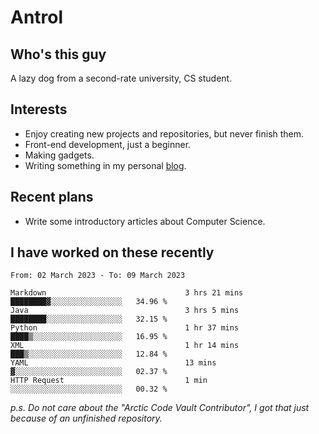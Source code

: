 # Antrol

## Who's this guy

A lazy dog from a second-rate university, CS student.

## Interests

* Enjoy creating new projects and repositories, but never finish them.
* Front-end development, just a beginner.
* Making gadgets.
* Writing something in my personal [blog](https://blog.antrol.xyz/).

## Recent plans

* Write some introductory articles about Computer Science.

<!--
* Try to develop a website for [Anime4KCPP](https://github.com/TianZerL/Anime4KCPP).
* Develop a Markdown renderer which user can customize its css, of course it is GUI-based.~~(If I could finish  it before getting bored)~~
* Work with my [teammates](https://github.com/SWJTU-Lazy-Dogs).
* Find something interests me, as a hobby after finishing my ~~boring~~ homework.
-->

## I have worked on these recently

<!--START_SECTION:waka-->

```text
From: 02 March 2023 - To: 09 March 2023

Markdown                               3 hrs 21 mins   ████████▓░░░░░░░░░░░░░░░░   34.96 %
Java                                   3 hrs 5 mins    ████████░░░░░░░░░░░░░░░░░   32.15 %
Python                                 1 hr 37 mins    ████▒░░░░░░░░░░░░░░░░░░░░   16.95 %
XML                                    1 hr 14 mins    ███▒░░░░░░░░░░░░░░░░░░░░░   12.84 %
YAML                                   13 mins         ▓░░░░░░░░░░░░░░░░░░░░░░░░   02.37 %
HTTP Request                           1 min           ░░░░░░░░░░░░░░░░░░░░░░░░░   00.32 %
```

<!--END_SECTION:waka-->

*p.s.  Do not care about the "Arctic Code Vault Contributor", I got that just because of an unfinished repository.*

<!--
**qzmlgfj/qzmlgfj** is a ✨ _special_ ✨ repository because its `README.md` (this file) appears on your GitHub profile.

Here are some ideas to get you started:

- 🔭 I’m currently working on ...
- 🌱 I’m currently learning ...
- 👯 I’m looking to collaborate on ...
- 🤔 I’m looking for help with ...
- 💬 Ask me about ...
- 📫 How to reach me: ...
- 😄 Pronouns: ...
- ⚡ Fun fact: ...
-->
